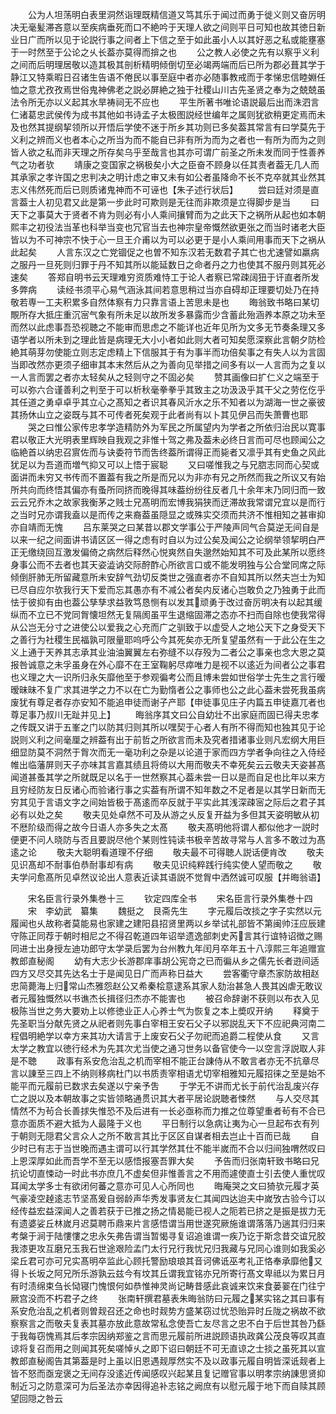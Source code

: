 <!-- { "loadSidebar": true } -->
　　公为人坦荡明白表里洞然诣理既精信道又笃其乐于闻过而勇于徙义则又奋厉明决无毫髪滞吝意以至疾病垂死而口不絶吟于天理人欲之间则平日可知也故其徳日新业日广而所以见于论説行事之间者上下信之至于如此虽小人以其好恶之私或能壅塞于一时然至于公论之乆长葢亦莫得而揜之也
　　公之教人必使之先有以察乎义利之间而后明理居敬以造其极其剖析精明倾倒切至必竭两端而后已所为郡必葺其学于静江又特乘暇日召诸生告语不倦民以事至庭中者亦必随事教戒而于孝悌忠信睦婣任恤之意尤孜孜焉世俗鬼神佛老之説必屏絶之独于社稷山川古先圣贤之奉为之兢兢虽法令所无亦以义起其水旱祷祠无不应也
　　平生所著书唯论语説最后出而洙泗言仁诸葛忠武侯传为成书其他如书诗孟子太极图説经世编年之属则犹欲稍更定焉而未及也然其提纲挈领所以开悟后学使不迷于所乡其功则已多矣葢其常言有曰学莫先于义利之辨而义也者本心之所当为而不能自已非有所为而为之者也一有所为而为之则皆人欲之私而非天理之所存矣乌乎至哉言也其亦可谓广前圣之所未发而同于性善养气之功者欤
　　靖康之变国家之祸极矣小大之臣奋不顾身以任其责者葢无几人而其承家之孝许国之忠判决之明计虑之审又未有如公者虽降命不长不克卒就其业然其志义伟然死而后已则质诸鬼神而不可诬也【朱子述行状后】
　　尝曰廷对须是直言葢士人初见君又此是第一步此时可欺则是无往而非欺须是立得脚步是当
　　曰天下之事莫大于贤者不肯为则必有小人乘间攘臂而为之此天下之祸所从起也如本朝熙丰之初役法当革也科举当变也冗官当去也神宗皇帝慨然欲更张之而当时诸老大臣皆以为不可神宗不快于心一旦王介甫以为可以必更于是小人乘间用事而天下之祸从此起矣
　　人言东汉之亡党锢促之也曽不知东汉若无数君子其亡也尤速譬如羸病之服丹一旦死则归罪于丹不知其所以能延数日之命者丹之力也使其不服丹则其死必速矣
　　答郑自明书云天理难穷资质难恃工于论人者察已常疎阔狃于讦直者所发多弊病
　　读经书须平心易气涵泳其间若意思稍过当亦自碍却正理要切处乃在持敬若専一工夫积累多自然体察有力只靠言语上苦思未是也
　　晦翁致书略曰某切覸所存大抵庄重沉宻气象有所未足以故所发多暴露而少含蓄此殆涵养本原之功未至而然以此虑事吾恐视聴之不能审而思虑之不能详也近年见所为文多无节奏条理又多语学者以所未到之理此皆是病理无大小小者如此则大者可知矣愿深察此言朝夕防检絶其萌芽勿使能立则志定虑精上下信服其于有为事半而功倍矣事之有失人以为言固当即改然亦更须子细审其本末然后从之为善向见举措之间多有以一人言而为之复以一人言而罢之者亦太轻矣从之轻则守之不固必矣
　　赞其画像曰扩仁义之端至于可以弥六合谨善利之判至于可以析秋毫拳拳乎其致主之功汲汲乎其干父之劳仡仡乎其任道之勇卓卓乎其立心之髙知之者识其春风沂水之乐不知者以为湖海一世之豪彼其扬休山立之姿既与其不可传者死矣观于此者尚有以卜其见伊吕而失萧曹也耶
　　哭之曰惟公家传忠孝学造精防外为军民之所属望内为学者之所依归治民以寛事君以敬正大光明表里辉映自我观之非惟十驾之弗及葢未必终日言而可尽也顾闻公之临絶首以纳忠召賔佐而与诀委符节而吿终葢所谓得正而毙者又凛乎其有史鱼之风此犹足以为吾道而増气抑又可以上悟于宸聪
　　又曰嗟惟我之与兄脗志同而心契或面讲而未穷又书传而不置葢有我之所是而兄以为非亦有兄之所然而我之所议又有始所共向而终悟其偏亦有蚤所同挤而晚得其味葢纷纷往反者几十余年末乃同归而一致云云兄乔木之故家我衡茅之贱士兄髙明而宏博我狷狭而迂滞故我常谓兄宜以是而行之当时兄亦谓我盍以是而传之来裔葢虽隠显之或殊实交须而共济不惟相知之甚审抑亦自靖而无愧
　　吕东莱哭之曰某昔以郡文学事公于严陵声同气合莫逆无间自是以来一纪之间面讲书请区区一得之虑有时自以为过公矣及闻公之论纲举领挈明白严正无缴绕回互激发偏倚之病然后释然心悦爽然自失邈然始知其不可及此某所以愿终身事公而不去者也其天姿澁讷交际酧酢心所欲言口或不能发明独与公合堂同席之际倾倒肝肺无所留藏意所未安辞气劲切反类世之强直者亦不自知其所以然夫岂士为知已尽自应尔欤我行天下爱而忘其愚亦有不减公者矣内反诸心岂敢负之乃独勇于此而怯于彼抑有由也葢公孳孳求益敦笃恳恻有以发其顽勇于改过奋厉明决有以起其缓纵而不立已不党同胷懐坦然无复隔阂虽平生退缩固滞之态亦不扫而自除也使我常得从公岂无分寸之进使公以爱我之心充而广之驯致于以虚受人之地公天下之身受天下之善行为社稷生民福孰可限量耶呜呼公今其死矣亦无所复望虽然有一于此公在生之义上通于天养其志承其业油油翼翼左右弥缝不以存殁为二者公之事亲也念大恩之莫报咎诚意之未孚虽身在外心靡不在王室鞠躬尽瘁唯力是视不以逺近为间者公之事君也义理之大一识所归永矢靡他至于参观徧考公而且博未尝如世俗学士先生之言行暧暧昧昧不复广求其进学之力不以在亡为勤惰者公之事师也公之此心葢未尝死我虽病废犹有尊足者存亦安知不能追申徒而谢子产耶【申徒事见庄子内篇五申徒嘉兀者也尊足事乃叔川无趾并见上】
　　晦翁序其文曰公自幼壮不出家庭而固已得夫忠孝之传既又讲于五峯之门以防其归则其所以嘿契于心者人有所不得而知也独其见于论説则义利之间毫厘之辨葢有出于前哲之所欲言而未及究者措诸事业则凡宏纲大用巨细显防莫不洞然于胷次而无一毫功利之杂是以论道于家而四方学者争向往之入侍经帷出临藩屏则天子亦味其言嘉其绩且将倚以大用而敬夫不幸死矣云云敬夫天姿甚髙闻道甚蚤其学之所就既足以名于一世然察其心葢未尝一日以是而自足也比年以来方且穷经防友日反诸心而验诸行事之实葢有所谓不知年数之不足者是以其学日新而无穷其见于言语文字之间始皆极于髙逺而卒反就于平实此其浅深疎宻之际后之君子其必有以处之矣
　　敬夫见处卓然不可及从游之乆反复开益为多但其天姿明敏从初不厯阶级而得之故今日语人亦多失之太髙
　　敬夫髙明他将谓人都似他才一説时便更不问人晓防与否且要説尽他个某则性钝读书极辛苦故寻常与人言多不敢过为髙逺之论
　　敬夫大聪明看道理不仔细
　　敬夫最不可得聴人説话便肯改
　　敬夫见识髙却不耐事伯恭耐事却有病
　　敬夫见识纯粹践行纯实使人望而敬之
　　敬夫学问愈髙所见卓然议论出人意表近读其语説不觉胷中洒然诚可叹服【并晦翁语】











　　宋名臣言行录外集巻十三
　　钦定四库全书
　　宋名臣言行录外集巻十四
　　宋　李幼武　纂集
　　魏挺之　艮斋先生
　　字元履后改掞之字子实然以元履闻也乆故称者莫能易也家建之建阳县招贤里两以乡举试礼部皆不第闽帅汪应辰建守陈正同荐于朝时相尼之不得召乾道四年诏举遗逸部刺史芮言其行谊特诏徴之赐同进士出身授左迪功郎守太学录后罢为台州教九年闰月卒年五十八淳熙三年追赠宣教郎直秘阁
　　幼有大志少长游郡庠事胡公宪竒之已而徧从乡之儒先长者逰间适四方又尽交其先达名士于是闻见日广而声称日益大
　　尝客衢守章杰家防故相赵忠简薨海上归常山杰雅怨赵公又希秦桧意逮系其家人劾治甚急人畏其凶虐无敢议者元履独慨然以书谯杰长揖径归杰亦不能害也
　　被召命辞谢不获则以布衣入见极陈当世之务大要劝上以修徳业正人心养士气为恢复之本上奬叹开纳
　　释奠于先圣职当分献先贤之从祀者则先事白宰相王安石父子以邪説乱天下不应祀典河南二程倡明絶学以幸方来其功大请言于上废安石父子勿祀而追爵二程使从食
　　又言太学之教宜以徳行经术为先其次尤当使之通习世务以备官使今一以空言浮説取人非是不聴
　　政事有系安危治乱之机而宰相不能正台諌侍从不敢言者亦无不抗章尽言以諌至三四上不纳则移病杜门以书质责宰相语尤切宰相雅知元履招徕之至是始不能平而元履前已数求去矣遂以宁亲予吿
　　于学无不讲而尤长于前代治乱废兴存亡之説以及本朝故事之实皆领略通贯识其大者平居论説聴者悚然
　　与人交尽其情然不为茍合长善捄失惟恐不及后进有一长必亟称而力推之位尊望重者茍有不合已意亦面质不避大抵为人最隆于义也
　　平日制行以急病让夷为心一旦起布衣有列于朝则无隠君父言众人之所不敢言其比于区区自谋者相去岂止十百而已哉
　　自少时已有志于当世晚而遇主谓可以行其学然其仕不能半嵗而不合以归间独喟然叹曰上恩深厚如此而吾学不至无以感悟报塞吾罪大矣
　　予告而归张南轩致书略曰兄抗论切直悚动一时此书亦庶几不虚矣但非惟善言之不用而遽使直士引去使人重忧叹耳闻太学多士有欲闭何蕃之意亦可见人心所同也
　　晦庵哭之文曰猗欤元履才英气豪凌空趠逺志节坚髙爰自弱龄声华秀发事贤友仁其闻四达迨夫中嵗攷古验今订以经传益宏益深闻人之善若获于已推之扬之情曷能已视人之阨若已挤之是振是拔力无有遗婆娑丘林嵗月迟莫聘币鼎来片言感悟谓当用世遂究厥施谁谓落落乃遄其归归来考槃于涧于陆慺慺之忠永矢弗告谓当暂愒寻复诏追谁谓一疾乃讫于斯念昔交谊兄胶我漆更攻互磨兄玉我石世途艰险孟门太行兄行我忧兄归我藏与兄同心谁则如我奚必梁丘君可亦可兄实髙明卒监此心顾托警励琅琅其音诃佛诋巫考礼正恪奉承靡他又得卜长坂之阿兄所乐游孰云兹今有坟其丘谓我宜铭亦兄所寄行髙文卑祗以为累日月有时渍绵束刍长恸寝门愧恨何如恭惟神灵尚记畴昔感此哀诚来饮来食蒌翣在门往宁厥宫没而不朽君子之终
　　张南轩撰君墓表朱晦翁防曰元履之某实铭之其曰事有系安危治乱之机者则曽觌召还之命也时觌势方盛某窃过忧恐贻异时丘陇之祸故不欲察察言之而敬夫复表其墓亦放此意故常私念使吾亡友尽言之忠不白于后世其咎乃繇于我每窃愧焉其后孝宗因纳郑鉴之言而思元履前所进説顾语执政龚公茂良等叹其直谅将复召而用之则闻其死矣嗟悼乆之即下诏曰朝廷不可无直谅之士掞之虽死其以宣教郎直秘阁告其第葢是时上虽以旧恩遇觌厚然实不及以政事元履自明皆深诋觌者上皆不怒而亟宠褒之无间存没逺近传闻感叹兴起某且复记赠官事以明孝宗纳諌思贤抑制近习之防意深可为后圣法亦幸因得追补志铭之阙庶有以慰元履于地下而自赎其顾望回隠之咎云
